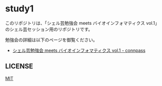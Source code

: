 # study1
このリポジトリは、「シェル芸勉強会 meets バイオインフォマティクス vol.1」のシェル芸セッション用のリポジトリです。  

勉強会の詳細は以下のページを御覧ください。  

- [シェル芸勉強会 meets バイオインフォマティクス vol.1 - connpass](https://bio-shell.connpass.com/event/66089/)
## LICENSE

[MIT](LICENSE)
